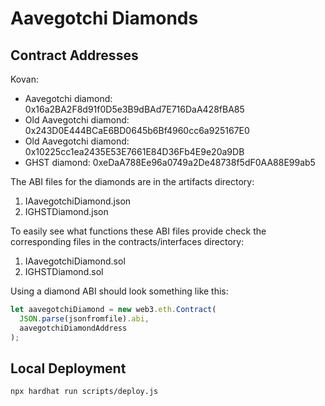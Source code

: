 # Aavegotchi Diamonds

## Contract Addresses

Kovan:
- Aavegotchi diamond: 0x16a2BA2F8d91f0D5e3B9dBAd7E716DaA428fBA85
- Old Aavegotchi diamond: 0x243D0E444BCaE6BD0645b6Bf4960cc6a925167E0
- Old Aavegotchi diamond: 0x10225cc1ea2435E53E7661E84D36Fb4E9e20a9DB
- GHST diamond: 0xeDaA788Ee96a0749a2De48738f5dF0AA88E99ab5

The ABI files for the diamonds are in the artifacts directory:

1. IAavegotchiDiamond.json
1. IGHSTDiamond.json

To easily see what functions these ABI files provide check the corresponding files in the contracts/interfaces directory:

1. IAavegotchiDiamond.sol
1. IGHSTDiamond.sol

Using a diamond ABI should look something like this:

```javascript
let aavegotchiDiamond = new web3.eth.Contract(
  JSON.parse(jsonfromfile).abi,
  aavegotchiDiamondAddress
);
```

## Local Deployment

```console
npx hardhat run scripts/deploy.js
```
